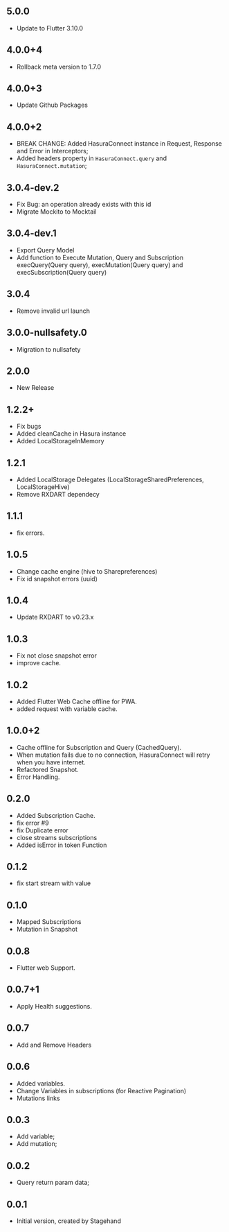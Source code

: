 ## 5.0.0

- Update to Flutter 3.10.0

## 4.0.0+4

- Rollback meta version to 1.7.0

## 4.0.0+3

- Update Github Packages

## 4.0.0+2

- BREAK CHANGE: Added HasuraConnect instance in Request, Response and Error in Interceptors;
- Added headers property in `HasuraConnect.query` and `HasuraConnect.mutation`;

## 3.0.4-dev.2

- Fix Bug: an operation already exists with this id
- Migrate Mockito to Mocktail

## 3.0.4-dev.1

- Export Query Model
- Add function to Execute Mutation, Query and Subscription execQuery(Query query), execMutation(Query query) and execSubscription(Query query)

## 3.0.4

- Remove invalid url launch

## 3.0.0-nullsafety.0

- Migration to nullsafety

## 2.0.0

- New Release

## 1.2.2+

- Fix bugs
- Added cleanCache in Hasura instance
- Added LocalStorageInMemory

## 1.2.1

- Added LocalStorage Delegates (LocalStorageSharedPreferences, LocalStorageHive)
- Remove RXDART dependecy

## 1.1.1

- fix errors.

## 1.0.5

- Change cache engine (hive to Sharepreferences)
- Fix id snapshot errors (uuid)

## 1.0.4

- Update RXDART to v0.23.x

## 1.0.3

- Fix not close snapshot error
- improve cache.

## 1.0.2

- Added Flutter Web Cache offline for PWA.
- added request with variable cache.

## 1.0.0+2

- Cache offline for Subscription and Query (CachedQuery).
- When mutation fails due to no connection, HasuraConnect will retry when you have internet.
- Refactored Snapshot.
- Error Handling.

## 0.2.0

- Added Subscription Cache.
- fix error #9
- fix Duplicate error
- close streams subscriptions
- Added isError in token Function

## 0.1.2

- fix start stream with value

## 0.1.0

- Mapped Subscriptions
- Mutation in Snapshot

## 0.0.8

- Flutter web Support.

## 0.0.7+1

- Apply Health suggestions.

## 0.0.7

- Add and Remove Headers

## 0.0.6

- Added variables.
- Change Variables in subscriptions (for Reactive Pagination)
- Mutations links

## 0.0.3

- Add variable;
- Add mutation;

## 0.0.2

- Query return param data;

## 0.0.1

- Initial version, created by Stagehand
